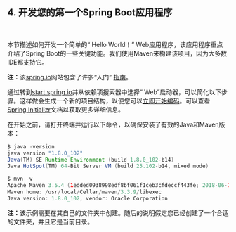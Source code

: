 <h2>4. 开发您的第一个Spring Boot应用程序</h2><br>

本节描述如何开发一个简单的“ Hello World！” Web应用程序，该应用程序重点介绍了Spring Boot的一些关键功能。我们使用Maven来构建该项目，因为大多数IDE都支持它。

<b>注：</b>该[spring.io](https://spring.io/)网站包含了许多“入门” [指南](https://spring.io/guides)。

通过转到[start.spring.io](https://start.spring.io/)并从依赖项搜索器中选择“ Web”启动器，可以简化以下步骤。这样做会生成一个新的项目结构，以便您可以[立即开始编码](https://docs.spring.io/spring-boot/docs/current/reference/html/getting-started.html#getting-started-first-application-code)。可以查看[Spring Initializr](https://docs.spring.io/initializr/docs/current/reference/html//#user-guide)文档以获取更多详细信息。

在开始之前，请打开终端并运行以下命令，以确保安装了有效的Java和Maven版本：

```java
$ java -version
java version "1.8.0_102"
Java(TM) SE Runtime Environment (build 1.8.0_102-b14)
Java HotSpot(TM) 64-Bit Server VM (build 25.102-b14, mixed mode)
```

```java
$ mvn -v
Apache Maven 3.5.4 (1edded0938998edf8bf061f1ceb3cfdeccf443fe; 2018-06-17T14:33:14-04:00)
Maven home: /usr/local/Cellar/maven/3.3.9/libexec
Java version: 1.8.0_102, vendor: Oracle Corporation
```

<b>注：</b>该示例需要在其自己的文件夹中创建。随后的说明假定您已经创建了一个合适的文件夹，并且它是当前目录。